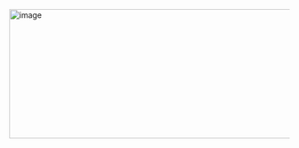 <img width="3433" height="232" alt="image" src="https://github.com/user-attachments/assets/adb6b94e-a505-487f-8ed6-3e263f41c48a" />


